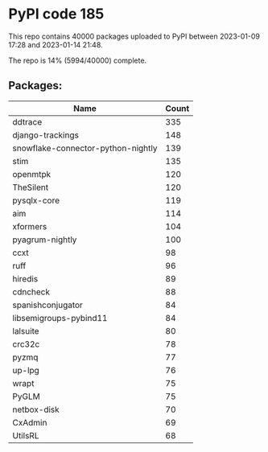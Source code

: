 # PyPI code 185

This repo contains 40000 packages uploaded to PyPI between 
2023-01-09 17:28 and 2023-01-14 21:48.

The repo is 14% (5994/40000) complete.

## Packages:

| Name  | Count |
| ----- | ----- |
| ddtrace | 335 |
| django-trackings | 148 |
| snowflake-connector-python-nightly | 139 |
| stim | 135 |
| openmtpk | 120 |
| TheSilent | 120 |
| pysqlx-core | 119 |
| aim | 114 |
| xformers | 104 |
| pyagrum-nightly | 100 |
| ccxt | 98 |
| ruff | 96 |
| hiredis | 89 |
| cdncheck | 88 |
| spanishconjugator | 84 |
| libsemigroups-pybind11 | 84 |
| lalsuite | 80 |
| crc32c | 78 |
| pyzmq | 77 |
| up-lpg | 76 |
| wrapt | 75 |
| PyGLM | 75 |
| netbox-disk | 70 |
| CxAdmin | 69 |
| UtilsRL | 68 |


